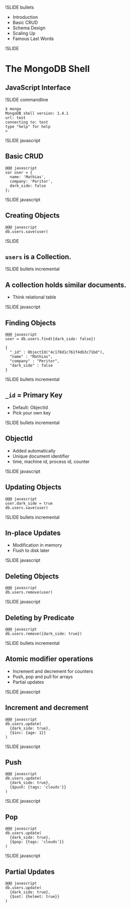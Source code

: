 !SLIDE bullets

<ul>
<li>Introduction</li>
<li><span class="current">Basic CRUD</span></li>
<li>Schema Design</li>
<li>Scaling Up</li>
<li>Famous Last Words</li>
</ul>

!SLIDE

# The MongoDB Shell #

## JavaScript Interface ##

!SLIDE commandline

    $ mongo
    MongoDB shell version: 1.4.1
    url: test
    connecting to: test
    type "help" for help
    >

!SLIDE javascript

## Basic CRUD ##

    @@@ javascript
    var user = {
      name: 'Mathias',
      company: 'Peritor',
      dark_side: false
    };
 
!SLIDE javascript

## Creating Objects ##

    @@@ javascript
    db.users.save(user)

!SLIDE

## `users` is a Collection. ##

!SLIDE bullets incremental

## A collection holds similar documents. ##

* Think relational table

!SLIDE javascript

## Finding Objects ##

    @@@ javascript
    user = db.users.find({dark_side: false})
    
    {
      "_id" : ObjectId("4c178d1c761f4db3c71bd"),
      "name" : "Mathias",
      "company" : "Peritor",
      "dark_side" : false
    }

!SLIDE bullets incremental

## `_id` = Primary Key ##

* Default: ObjectId
* Pick your own key

!SLIDE bullets incremental

## ObjectId ##

* Added automatically
* Unique document identifier
* time, machine id, process id, counter

!SLIDE javascript

## Updating Objects ##

    @@@ javascript
    user.dark_side = true
    db.users.save(user)

!SLIDE bullets incremental

## In-place Updates ##

* Modification in memory
* Flush to disk later

!SLIDE javascript

## Deleting Objects ##

    @@@ javascript
    db.users.remove(user)

!SLIDE javascript

## Deleting by Predicate ##

    @@@ javascript
    db.users.remove({dark_side: true})

!SLIDE bullets incremental

## Atomic modifier operations ##

* Increment and decrement for counters
* Push, pop and pull for arrays
* Partial updates

!SLIDE javascript

## Increment and decrement ##

    @@@ javascript
    db.users.update(
      {dark_side: true},
      {$inc: {age: 1}}
    )

!SLIDE javascript

## Push ##

    @@@ javascript
    db.users.update(
      {dark_side: true},
      {$push: {tags: 'clouds'}}
    )

!SLIDE javascript

## Pop ##

    @@@ javascript
    db.users.update(
      {dark_side: true},
      {$pop: {tags: 'clouds'}}
    )

!SLIDE javascript

## Partial Updates ##

    @@@ javascript
    db.users.update(
      {dark_side: true},
      {$set: {helmet: true}}
    )
